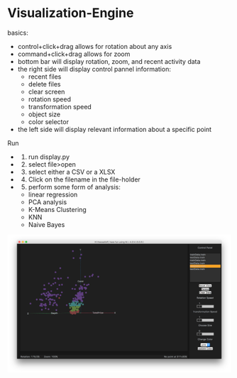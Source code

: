 # Visualization-Engine

basics: 
- control+click+drag allows for rotation about any axis
- command+click+drag allows for zoom
- bottom bar will display rotation, zoom, and recent activity data
- the right side will display control pannel information:
  - recent files
  - delete files
  - clear screen
  - rotation speed
  - transformation speed
  - object size
  - color selector
- the left side will display relevant information about a specific point

Run
- 1) run display.py
- 2) select file>open
- 3) select either a CSV or a XLSX
- 4) Click on the filename in the file-holder
- 5) perform some form of analysis:
  - linear regression
  - PCA analysis
  - K-Means Clustering
  - KNN
  - Naive Bayes

![alt tag]( https://raw.githubusercontent.com/Satloff/Visualization-Engine/master/images/Screen%20Shot%202016-04-23%20at%203.06.32%20PM.png)
